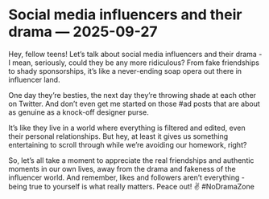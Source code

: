# Social media influencers and their drama — 2025-09-27

Hey, fellow teens! Let’s talk about social media influencers and their drama - I mean, seriously, could they be any more ridiculous? From fake friendships to shady sponsorships, it’s like a never-ending soap opera out there in influencer land. 

One day they’re besties, the next day they’re throwing shade at each other on Twitter. And don’t even get me started on those #ad posts that are about as genuine as a knock-off designer purse. 

It’s like they live in a world where everything is filtered and edited, even their personal relationships. But hey, at least it gives us something entertaining to scroll through while we’re avoiding our homework, right?

So, let’s all take a moment to appreciate the real friendships and authentic moments in our own lives, away from the drama and fakeness of the influencer world. And remember, likes and followers aren’t everything - being true to yourself is what really matters. Peace out! ✌️ #NoDramaZone